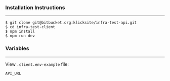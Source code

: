 ### Installation Instructions
---------
```
$ git clone git@bitbucket.org:klicksite/infra-test-api.git
$ cd infra-test-client
$ npm install
$ npm run dev
```

### Variables
----------
View `.client.env-example` file:
```
API_URL
```
